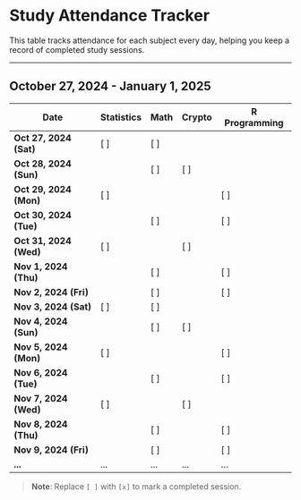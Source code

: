 # Study Attendance Tracker

This table tracks attendance for each subject every day, helping you keep a record of completed study sessions.

---

## October 27, 2024 - January 1, 2025

| Date         | Statistics | Math | Crypto | R Programming |
|--------------|------------|------|--------|---------------|
| **Oct 27, 2024 (Sat)** | [ ] | [ ] |   |   |
| **Oct 28, 2024 (Sun)** |   | [ ] | [ ] |   |
| **Oct 29, 2024 (Mon)** | [ ] |   |   | [ ] |
| **Oct 30, 2024 (Tue)** |   | [ ] |   | [ ] |
| **Oct 31, 2024 (Wed)** | [ ] |   | [ ] |   |
| **Nov 1, 2024 (Thu)**  |   | [ ] |   | [ ] |
| **Nov 2, 2024 (Fri)**  |   | [ ] |   | [ ] |
| **Nov 3, 2024 (Sat)**  | [ ] | [ ] |   |   |
| **Nov 4, 2024 (Sun)**  |   | [ ] | [ ] |   |
| **Nov 5, 2024 (Mon)**  | [ ] |   |   | [ ] |
| **Nov 6, 2024 (Tue)**  |   | [ ] |   | [ ] |
| **Nov 7, 2024 (Wed)**  | [ ] |   | [ ] |   |
| **Nov 8, 2024 (Thu)**  |   | [ ] |   | [ ] |
| **Nov 9, 2024 (Fri)**  |   | [ ] |   | [ ] |
| **...**       | ...        | ...  | ...    | ... |

> **Note**: Replace `[ ]` with `[x]` to mark a completed session.


